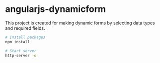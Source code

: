 # angularjs-dynamicform
This project is created for making dynamic forms by selecting data types and required fields.
```bash
# Install packages
npm install

# Start server
http-server -o


